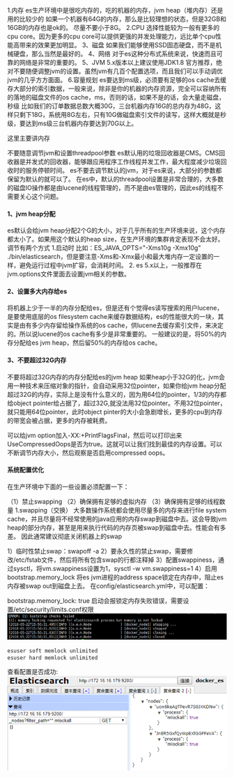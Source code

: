 1.内存
es生产环境中是很吃内存的，吃的机器的内存，jvm heap（堆内存）还是用的比较少的
如果一个机器有64G的内存，那么是比较理想的状态，但是32GB和16GB的内存也是ok的。
尽量不要小于8G。
2.CPU
选择性能较为一般有更多的cpu core。因为更多的cpu core可以提供更强的并发处理能力，远比单个cpu性能高带来的效果更加明显。
3、磁盘
如果我们能够使用SSD固态硬盘，而不是机械硬盘，那么当然是最好的。
4、网络
对于es这种分布式系统来说，快速而且可靠的网络是非常的重要的。
5、JVM
5.x版本以上建议使用JDK1.8
官方推荐，绝对不要随便调整jvm的设置。虽然jvm有几百个配置选项，而且我们可以手动调优jvm的几乎方方面面。
6.容量规划
es要达到ms级，必须要有足够的os cache去缓存大部分的索引数据，一般来说，除非是你的机器的内存资源，完全可以容纳所有的落地的磁盘文件的os cache，ms，否则的话，如果不是的话，会大量走磁盘，秒级
比如我们的订单数据总数大概30G，三台机器内存16G的总内存为48G，这样只剩下18G，系统用8G左右，只有10G做磁盘索引文件的读写，这样大概就是秒级，要达到ms级三台机器内存要达到70G以上。


这里主要讲内存

不要随意调节jvm和设置threadpool参数
es默认用的垃圾回收器是CMS。CMS回收器是并发式的回收器，能够跟应用程序工作线程并发工作，最大程度减少垃圾回收时的服务停顿时间。
es不要去调节默认的jvm，对于es来说，大部分的参数都保留为默认的就可以了。
在es中，默认的threadpool设置是非常合理的，大多数的磁盘IO操作都是由lucene的线程管理的，而不是由es管理的，因此es的线程不需要关心这个问题。

#### 1、jvm heap分配
es默认会给jvm heap分配2个G的大小，对于几乎所有的生产环境来说，这个内存都太小了。如果用这个默认的heap size，在生产环境的集群肯定表现不会太好。
调节有两个方式
1.启动时
比如：ES_JAVA_OPTS="-Xms10g -Xmx10g" ./bin/elasticsearch，但是要注意-Xms和-Xmx最小和最大堆内存一定设置的一样，避免运行过程中jvm扩容，会消耗时间。
2.
es 5.x以上，一般推荐在jvm.options文件里面去设置jvm相关的参数。

#### 2、设置多大内存给es
将机器上少于一半的内存分配给es，但是还有个觉得es读写搜索的用户lucene，是要使用底层的os filesystem cache来缓存数据结构，es的性能很大的一块，其实是由有多少内存留给操作系统的os cache，供lucene去缓存索引文件，来决定的。所以说lucene的os cache有多少是非常重要的。
一般建议的是，将50%的内存分配给es jvm heap，然后留50%的内存给os cache。
#### 3、不要超过32G内存
不要将超过32G内存的内存分配给es的jvm heap
如果heap小于32G的化，jvm会用一种技术来压缩对象的指针，会自动采用32位pointer，如果你给jvm heap分配超过32G的内存，实际上是没有什么意义的，因为用64位的pointer，1/3的内存都给object pointer给占据了，超过32G,就没法用32位pointer。不用32位pointer，就只能用64位pointer，此时object pinter的大小会急剧增长，更多的cpu到内存的带宽会被占据，更多的内存被耗费。

可以给jvm option加入-XX:+PrintFlagsFinal，然后可以打印出来UseCompressedOops是否为true。这就可以让我们找到最佳的内存设置。可以不断调节内存大小，然后观察是否启用compressed oops。
#### 系统配置优化
在生产环境中下面的一些设置必须配置一下：

（1）禁止swapping
（2）确保拥有足够的虚拟内存
（3）确保拥有足够的线程数量
1.swapping（交换）
大多数操作系统都会使用尽量多的内存来进行file system cache，并且尽量将不经常使用的java应用的内存swap到磁盘中去。这会导致jvm heap的部分内存，甚至是用来执行代码的内存页被swap到磁盘中去。性能会有多差。
因此通常建议彻底关闭机器上的swap

1）临时性禁止swap：swapoff -a
2）要永久性的禁止swap，需要修改/etc/fstab文件，然后将所有包含swap的行都注释掉
3）配置swappiness，通过sysctl，将vm.swappiness设置为1，sysctl -w vm.swappiness=1
4）启用bootstrap.memory_lock
将es jvm进程的address space锁定在内存中，阻止es内存被swap out到磁盘上去。
在config/elasticsearch.yml中，可以配置：

bootstrap.memory_lock: true
启动会报锁定内存失败错误，需要设置/etc/security/limits.conf权限
![](/assets/31.png)

```
esuser soft memlock unlimited
esuser hard memlock unlimited

```
查看配置是否成功:
![](/assets/32.png)


